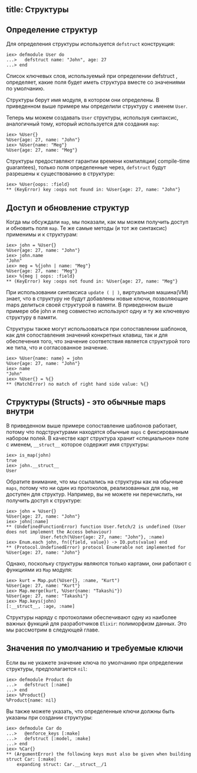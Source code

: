 title: Структуры
---

## Определение структур

Для определения структуры используется `defstruct` конструкция:

```
iex> defmodule User do
...>   defstruct name: "John", age: 27
...> end
```

Список ключевых слов, используемый при определении defstruct , определяет, какие поля будет иметь структура вместе со значениями по умолчанию.

Структуры берут имя модуля, в котором они определены. В приведенном выше примере мы определили структуру с именем `User`.

Теперь мы можем создавать `User` структуры, используя синтаксис, аналогичный тому, который используется для создания `map`:
```
iex> %User{}
%User{age: 27, name: "John"}
iex> %User{name: "Meg"}
%User{age: 27, name: "Meg"}
```
Структуры предоставляют гарантии времени компиляции( compile-time guarantees),  только поля определенные через, `defstruct` будут разрешены к существованию в структуре:
```
iex> %User{oops: :field}
** (KeyError) key :oops not found in: %User{age: 27, name: "John"}
```
## Доступ и обновление структур

Когда мы обсуждали `map`, мы показали, как мы можем получить доступ и обновить поля `map`. Те же самые методы (и тот же синтаксис) применимы и к структурам:
```
iex> john = %User{}
%User{age: 27, name: "John"}
iex> john.name
"John"
iex> meg = %{john | name: "Meg"}
%User{age: 27, name: "Meg"}
iex> %{meg | oops: :field}
** (KeyError) key :oops not found in: %User{age: 27, name: "Meg"}
```
При использовании синтаксиса `update ( | )`, виртуальная машина(VM) знает, что в структуру не будут добавлены новые ключи, позволяющие maps делиться своей структурой в памяти. В приведенном выше примере обе john и meg совместно используют одну и ту же ключевую структуру в памяти.

Структуры также могут использоваться при сопоставлении шаблонов, как для сопоставления значений конкретных клавиш, так и для обеспечения того, что значение соответствия является структурой того же типа, что и согласованное значение.
```
iex> %User{name: name} = john
%User{age: 27, name: "John"}
iex> name
"John"
iex> %User{} = %{}
** (MatchError) no match of right hand side value: %{}
```
## Структуры (Structs) - это обычные maps внутри

В приведенном выше примере сопоставление шаблонов работает, потому что подструктурами находятся обычные `maps` с фиксированным набором полей. В качестве карт структура хранит «специальное» поле с именем, `__struct__` которое содержит имя структуры:
```
iex> is_map(john)
true
iex> john.__struct__
User
```
Обратите внимание, что мы ссылались на структуры как на обычные `maps`, потому что ни один из протоколов, реализованных для `map`, не доступен для структур. Например, вы не можете ни перечислить, ни получить доступ к структуре:
```
iex> john = %User{}
%User{age: 27, name: "John"}
iex> john[:name]
** (UndefinedFunctionError) function User.fetch/2 is undefined (User does not implement the Access behaviour)
             User.fetch(%User{age: 27, name: "John"}, :name)
iex> Enum.each john, fn({field, value}) -> IO.puts(value) end
** (Protocol.UndefinedError) protocol Enumerable not implemented for %User{age: 27, name: "John"}
```
Однако, поскольку структуры являются только картами, они работают с функциями из `Map` модуля:
```
iex> kurt = Map.put(%User{}, :name, "Kurt")
%User{age: 27, name: "Kurt"}
iex> Map.merge(kurt, %User{name: "Takashi"})
%User{age: 27, name: "Takashi"}
iex> Map.keys(john)
[:__struct__, :age, :name]
```
Структуры наряду с протоколами обеспечивают одну из наиболее важных функций для разработчиков `Elixir`: полиморфизм данных. Это мы рассмотрим в следующей главе.

## Значения по умолчанию и требуемые ключи

Если вы не укажете значение ключа по умолчанию при определении структуры,  предполагается `nil`:
```
iex> defmodule Product do
...>   defstruct [:name]
...> end
iex> %Product{}
%Product{name: nil}
```
Вы также можете указать, что определенные ключи должны быть указаны при создании структуры:
```
iex> defmodule Car do
...>   @enforce_keys [:make]
...>   defstruct [:model, :make]
...> end
iex> %Car{}
** (ArgumentError) the following keys must also be given when building struct Car: [:make]
    expanding struct: Car.__struct__/1
```

